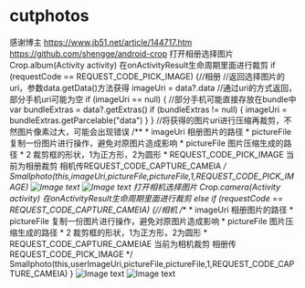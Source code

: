 # cutphotos
感谢博主
https://www.jb51.net/article/144717.htm
https://github.com/shengge/android-crop
打开相册选择图片
Crop.album(Activity activity)
在onActivityResult生命周期里面进行裁剪
  if (requestCode == REQUEST_CODE_PICK_IMAGE) {//相册
                //返回选择图片的uri，参数data.getData()方法获得
                imageUri = data?.data
                //通过uri的方式返回，部分手机uri可能为空
                if (imageUri == null) {
                    //部分手机可能直接存放在bundle中
                    var bundleExtras = data?.getExtras()
                    if (bundleExtras != null) {
                        imageUri = bundleExtras.getParcelable("data")
                    }
                }
                //将获得的图片uri进行压缩再裁剪，不然图片像素过大，可能会出现错误
                /**
                 * imageUri 相册图片的路径
                 * pictureFile 复制一份图片进行操作，避免对原图片造成影响
                 * pictureFile 图片压缩生成的路径
                 * 2           裁剪框的形状，1为正方形，2为圆形
                 * REQUEST_CODE_PICK_IMAGE 当前为相册裁剪    相机传REQUEST_CODE_CAPTURE_CAMEIA
                 */
                Smallphoto(this,imageUri,pictureFile,pictureFile,1,REQUEST_CODE_PICK_IMAGE)
![Image text](https://github.com/Monsterily/cutphotos/blob/master/image/ab.jpg)
![Image text](https://github.com/Monsterily/cutphotos/blob/master/image/ab2.jpg)
打开相机选择图片
Crop.camera(Activity activity)
在onActivityResult生命周期里面进行裁剪
 else if (requestCode == REQUEST_CODE_CAPTURE_CAMEIA) {//相机
       /**
                 * imageUri 相册图片的路径
                 * pictureFile 复制一份图片进行操作，避免对原图片造成影响
                 * pictureFile 图片压缩生成的路径
                 * 2           裁剪框的形状，1为正方形，2为圆形
                 * REQUEST_CODE_CAPTURE_CAMEIAE 当前为相机裁剪    相册传REQUEST_CODE_PICK_IMAGE
                 */
                Smallphoto(this,userImageUri,pictureFile,pictureFile,1,REQUEST_CODE_CAPTURE_CAMEIA)
                }
![Image text](https://github.com/Monsterily/cutphotos/blob/master/image/ca.jpg)
![Image text](https://github.com/Monsterily/cutphotos/blob/master/image/ca2.jpg)
